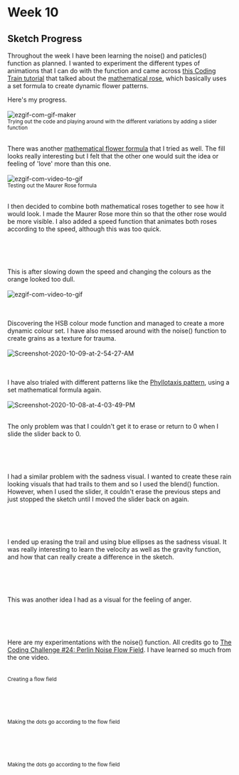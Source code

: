 # Week 10
## Sketch Progress

Throughout the week I have been learning the noise() and paticles() function as planned. I wanted to experiment the different types of animations that I can do with the function and came across [this Coding Train tutorial](https://www.youtube.com/watch?v=f5QBExMNB1I&t=369s) that talked about the [mathematical rose](https://en.wikipedia.org/wiki/Rose_(mathematics)), which basically uses a set formula to create dynamic flower patterns.

Here's my progress.
<br /> <br /> 
<img src="https://i.ibb.co/xMLSVh1/ezgif-com-gif-maker.gif" alt="ezgif-com-gif-maker" border="0"><br /> 
<sub> Trying out the code and playing around with the different variations by adding a slider function </sub>
<br /> <br /> 

There was another [mathematical flower formula](https://en.wikipedia.org/wiki/Maurer_rose) that I tried as well. The fill looks really interesting but I felt that the other one would suit the idea or feeling of 'love' more than this one.
<br /> <br /> 
<img src="https://i.ibb.co/zhmjPMz/ezgif-com-video-to-gif.gif" alt="ezgif-com-video-to-gif" border="0"><br /> 
<sub> Testing out the Maurer Rose formula </sub>
<br /> <br /> 

I then decided to combine both mathematical roses together to see how it would look. I made the Maurer Rose more thin so that the other rose would be more visible. I also added a speed function that animates both roses according to the speed, although this was too quick.
<br /> <br /> 
              
<br /> <br /> 

This is after slowing down the speed and changing the colours as the orange looked too dull.
<br /> <br /> 
<img src="https://i.ibb.co/7kW8VN1/ezgif-com-video-to-gif.gif" alt="ezgif-com-video-to-gif" border="0">                      
<br /> <br /> 

Discovering the HSB colour mode function and managed to create a more dynamic colour set. I have also messed around with the noise() function to create grains as a texture for trauma.
<br /> <br /> 
<img src="https://i.ibb.co/nR97Z9S/Screenshot-2020-10-09-at-2-54-27-AM.png" alt="Screenshot-2020-10-09-at-2-54-27-AM" border="0">                      
<br /> <br /> 

I have also trialed with different patterns like the [Phyllotaxis pattern](http://algorithmicbotany.org/papers/abop/abop-ch4.pdf), using a set mathematical formula again.
<br /> <br /> 
<img src="https://i.ibb.co/mN2cS6X/Screenshot-2020-10-08-at-4-03-49-PM.png" alt="Screenshot-2020-10-08-at-4-03-49-PM" border="0">
<br /> <br /> 

The only problem was that I couldn't get it to erase or return to 0 when I slide the slider back to 0. 
<br /> <br /> 

<br /> <br /> 


I had a similar problem with the sadness visual. I wanted to create these rain looking visuals that had trails to them and so I used the blend() function. However, when I used the slider, it couldn't erase the previous steps and just stopped the sketch until I moved the slider back on again.
<br /> <br /> 

<br /> <br /> 

I ended up erasing the trail and using blue ellipses as the sadness visual. It was really interesting to learn the velocity as well as the gravity function, and how that can really create a difference in the sketch.
<br /> <br /> 

<br /> <br /> 


This was another idea I had as a visual for the feeling of anger.
<br /> <br /> 

<br /> <br /> 

Here are my experimentations with the noise() function. All credits go to [The Coding Challenge #24: Perlin Noise Flow Field](https://www.youtube.com/watch?v=BjoM9oKOAKY). I have learned so much from the one video. 
<br /> <br /> 
              <br /> 
<sub> Creating a flow field </sub>
<br /> <br /> 

<br /> <br /> 
              <br /> 
<sub> Making the dots go according to the flow field </sub>
<br /> <br /> 

<br /> <br /> 
              <br /> 
<sub> Making the dots go according to the flow field </sub>
<br /> <br /> 
